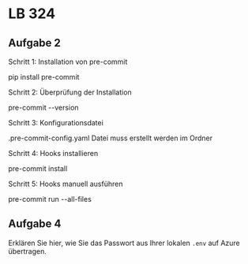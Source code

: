 # LB 324

## Aufgabe 2
Schritt 1: Installation von pre-commit

pip install pre-commit


Schritt 2: Überprüfung der Installation

pre-commit --version


Schritt 3: Konfigurationsdatei

.pre-commit-config.yaml Datei muss erstellt werden im Ordner


Schritt 4: Hooks installieren

pre-commit install


Schritt 5: Hooks manuell ausführen

pre-commit run --all-files


## Aufgabe 4
Erklären Sie hier, wie Sie das Passwort aus Ihrer lokalen `.env` auf Azure übertragen.
